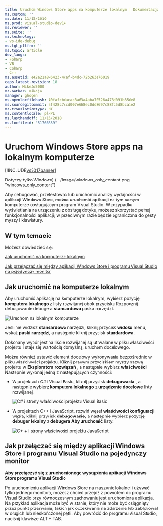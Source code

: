 ```yaml
---
title: Uruchom Windows Store apps na komputerze lokalnym | Dokumentacja firmy Microsoft
ms.custom: ''
ms.date: 11/15/2016
ms.prod: visual-studio-dev14
ms.reviewer: ''
ms.suite: ''
ms.technology:
- vs-ide-debug
ms.tgt_pltfrm: ''
ms.topic: article
dev_langs:
- FSharp
- VB
- CSharp
- C++
ms.assetid: e42a21a8-6423-4caf-b4dc-72b263e76019
caps.latest.revision: 18
author: MikeJo5000
ms.author: mikejo
manager: ghogen
ms.openlocfilehash: 40fafcbdacac8a63a4aba70526a473d091b35de8
ms.sourcegitcommit: af428c7ccd007e668ec0dd8697c88fc5d8bca1e2
ms.translationtype: MT
ms.contentlocale: pl-PL
ms.lasthandoff: 11/16/2018
ms.locfileid: "51766839"
---
```

# <a name="run-windows-store-apps-on-the-local-machine"></a>Uruchom Windows Store apps na lokalnym komputerze
[!INCLUDE[vs2017banner](../includes/vs2017banner.md)]

Dotyczy tylko Windows] (.. /Image/windows_only_content.png "windows_only_content")  
  
 Aby debugować, przetestować lub uruchomić analizy wydajności w aplikacji Windows Store, można uruchomić aplikacji na tym samym komputerze obsługującym program Visual Studio. W przypadku wyświetlania na urządzeniu z obsługą dotyku, możesz skorzystać pełnej funkcjonalności aplikacji; w przeciwnym razie będzie ograniczona do gesty myszy i klawiatury.  
  
##  <a name="BKMK_In_this_topic"></a> W tym temacie  
 Możesz dowiedzieć się:  
  
 [Jak uruchomić na komputerze lokalnym](#BKMK_How_to_run_on_a_local_machine)  
  
 [Jak przełączać się między aplikacji Windows Store i programu Visual Studio na pojedynczy monitor](#BKMK_How_to_switch_between_a_Windows_Store_app_and_Visual_Studio_on_a_single_monitor)  
  
##  <a name="BKMK_How_to_run_on_a_local_machine"></a> Jak uruchomić na komputerze lokalnym  
 Aby uruchomić aplikację na komputerze lokalnym, wybierz pozycję **komputera lokalnego** z listy rozwijanej obok przycisku Rozpocznij debugowanie debugera **standardowa** paska narzędzi.  
  
 ![Uruchom na lokalnym komputerze](../debugger/media/vsrun-f5-local.png "VSRUN_F5_Local")  
  
 Jeśli nie widzisz **standardowa** narzędzi, kliknij przycisk **widoku** menu, wskaż **paski narzędzi**, a następnie kliknij przycisk **standardowa**.  
  
 Dokonany wybór jest na liście rozwijanej są utrwalane w pliku właściwości projektu i staje się wartością domyślną, uruchom docelowego.  
  
 Można również ustawić element docelowy wykonywania bezpośrednio w pliku właściwości projektu. Kliknij prawym przyciskiem myszy nazwę projektu w **Eksploratora rozwiązań** , a następnie wybierz **właściwości**. Następnie wykonaj jedną z następujących czynności:  
  
-   W projektach C# i Visual Basic, kliknij przycisk **debugowania** , a następnie wybierz **komputera lokalnego** z **urządzenie docelowe** listy rozwijanej.  
  
     ![C&#35; i strony właściwości projektu Visual Basic](../debugger/media/vsrun-cs-vb-projprop-local.png "VSRUN_CS_VB_ProjProp_Local")  
  
-   W projektach C++ i JavaScript, rozwiń węzeł **właściwości konfiguracji** węzła, kliknij przycisk **debugowanie**, a następnie wybierz pozycję **debuger lokalny** z **debugera Aby uruchomić** listy.  
  
     ![C&#43; &#43; i strony właściwości projektu JavaScript](../debugger/media/vsrun-cpp-js-projprop-local.png "VSRUN_CPP_JS_ProjProp_Local")  
  
##  <a name="BKMK_How_to_switch_between_a_Windows_Store_app_and_Visual_Studio_on_a_single_monitor"></a> Jak przełączać się między aplikacji Windows Store i programu Visual Studio na pojedynczy monitor  
 **Aby przełączyć się z uruchomionego wystąpienia aplikacji Windows Store programu Visual Studio**  
  
 Po uruchomieniu aplikacji Windows Store na maszynie lokalnej i używać tylko jednego monitora, możesz chcieć przejdź z powrotem do programu Visual Studio przy równoczesnym zachowaniu jest uruchomiona aplikacja. Na przykład aplikacja może być w stanie, który nie może być osiągnięty przez punkt przerwania, takich jak oczekiwania na zdarzenie lub zablokował w długich lub nieskończonej pętli. Aby powrócić do programu Visual Studio, naciśnij klawisze ALT + TAB.



